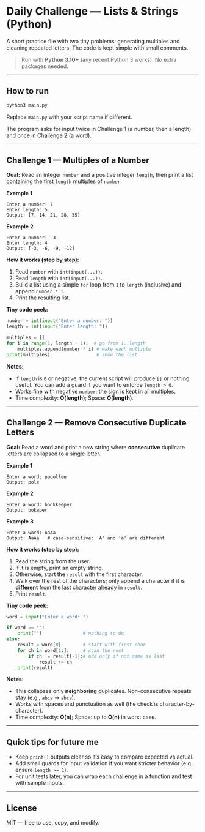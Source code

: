 # Daily Challenge — Lists & Strings (Python)

A short practice file with two tiny problems: generating multiples and cleaning repeated letters. The code is kept simple with small comments.

> Run with **Python 3.10+** (any recent Python 3 works). No extra packages needed.

---

## How to run

```bash
python3 main.py
```
Replace `main.py` with your script name if different.

The program asks for input twice in Challenge 1 (a number, then a length) and once in Challenge 2 (a word).

---

## Challenge 1 — Multiples of a Number

**Goal:** Read an integer `number` and a positive integer `length`, then print a list containing the first `length` multiples of `number`.

**Example 1**
```
Enter a number: 7
Enter length: 5
Output: [7, 14, 21, 28, 35]
```

**Example 2**
```
Enter a number: -3
Enter length: 4
Output: [-3, -6, -9, -12]
```

**How it works (step by step):**
1. Read `number` with `int(input(...))`.
2. Read `length` with `int(input(...))`.
3. Build a list using a simple `for` loop from `1` to `length` (inclusive) and append `number * i`.
4. Print the resulting list.

**Tiny code peek:**
```python
number = int(input("Enter a number: "))
length = int(input("Enter length: "))

multiples = []
for i in range(1, length + 1):  # go from 1..length
    multiples.append(number * i) # make each multiple
print(multiples)                 # show the list
```

**Notes:**
- If `length` is `0` or negative, the current script will produce `[]` or nothing useful. You can add a guard if you want to enforce `length > 0`.
- Works fine with negative `number`; the sign is kept in all multiples.
- Time complexity: **O(length)**; Space: **O(length)**.

---

## Challenge 2 — Remove Consecutive Duplicate Letters

**Goal:** Read a word and print a new string where **consecutive** duplicate letters are collapsed to a single letter.

**Example 1**
```
Enter a word: ppoollee
Output: pole
```

**Example 2**
```
Enter a word: bookkeeper
Output: bokeper
```

**Example 3**
```
Enter a word: AaAa
Output: AaAa   # case-sensitive: 'A' and 'a' are different
```

**How it works (step by step):**
1. Read the string from the user.
2. If it is empty, print an empty string.
3. Otherwise, start the `result` with the first character.
4. Walk over the rest of the characters; only append a character if it is **different** from the last character already in `result`.
5. Print `result`.

**Tiny code peek:**
```python
word = input("Enter a word: ")

if word == "":
    print("")               # nothing to do
else:
    result = word[0]        # start with first char
    for ch in word[1:]:     # scan the rest
        if ch != result[-1]:# add only if not same as last
            result += ch
    print(result)
```

**Notes:**
- This collapses only **neighboring** duplicates. Non-consecutive repeats stay (e.g., `abca` -> `abca`).
- Works with spaces and punctuation as well (the check is character-by-character).
- Time complexity: **O(n)**; Space: up to **O(n)** in worst case.

---

## Quick tips for future me

- Keep `print()` outputs clear so it’s easy to compare expected vs actual.
- Add small guards for input validation if you want stricter behavior (e.g., ensure `length >= 1`).
- For unit tests later, you can wrap each challenge in a function and test with sample inputs.

---

## License
MIT — free to use, copy, and modify.
